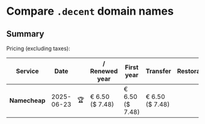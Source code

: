 # Compare `.decent` domain names

## Summary

Pricing (excluding taxes):

| Service | Date |  | / Renewed year | First year | Transfer | Restoration |
|--|--|--|--|--|--|--|
| **Namecheap** | 2025-06-23 | 🏆 | € 6.50<br>($ 7.48) | € 6.50<br>($ 7.48) | € 6.50<br>($ 7.48) |  |
